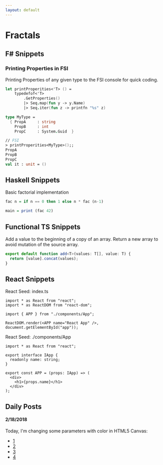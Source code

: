 ```yaml
---
layout: default
---
```


# [](#header-1)Fractals

## [](#header-2)F# Snippets

### [](#header-3)Printing Properties in FSI

Printing Properties of any given type to the FSI console for quick coding.

```fs
let printProperities<'T> () =
	typedefof<'T>
    	.GetProperties()
    	|> Seq.map(fun y -> y.Name)
    	|> Seq.iter(fun z -> printfn "%s" z)

type MyType =
  { PropA     : string
    PropB     : int
    PropC     : System.Guid  }

// FSI
> printProperities<MyType>();;
PropA
PropB
PropC
val it : unit = ()
```

## [](#header-6)Haskell Snippets

Basic factorial implementation

```hs
fac n = if n == 0 then 1 else n * fac (n-1)

main = print (fac 42)
```

## [](#header-6)Functional TS Snippets

Add a value to the beginning of a copy of an array.
Return a new array to avoid mutation of the source array.

```ts
export default function add<T>(values: T[], value: T) {
  return [value].concat(values);
}
```

## [](#header-6)React Snippets

React Seed: index.ts

```tsx
import * as React from "react";
import * as ReactDOM from "react-dom";

import { APP } from "./components/App";

ReactDOM.render(<APP name="React App" />, document.getElementById("app"));
```

React Seed: ./components/App

```tsx
import * as React from "react";

export interface IApp {
  readonly name: string;
}

export const APP = (props: IApp) => (
  <div>
    <h1>{props.name}</h1>
  </div>
);
```

## [](#header-5)Daily Posts

#### [](#header-4)2/18/2018

Today, I'm changing some parameters with color in HTML5 Canvas:

* [1](/daily/2018/02/18/fractals/1.html)
* [2](/daily/2018/02/18/fractals/2.html)
* [3](/daily/2018/02/18/fractals/3.html)
* [4](/daily/2018/02/18/fractals/4.html)
